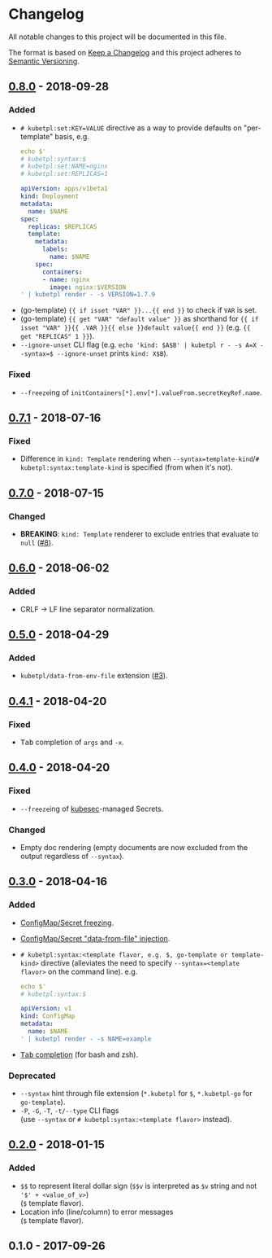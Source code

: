 # Changelog
All notable changes to this project will be documented in this file.

The format is based on [Keep a Changelog](http://keepachangelog.com/en/1.0.0/)
and this project adheres to [Semantic Versioning](http://semver.org/spec/v2.0.0.html).

## [0.8.0](https://github.com/shyiko/kubetpl/compare/0.7.1...0.8.0) - 2018-09-28

### Added
- `# kubetpl:set:KEY=VALUE` directive as a way to provide defaults on "per-template" basis, e.g. 
    ```yaml
    echo $'
    # kubetpl:syntax:$
    # kubetpl:set:NAME=nginx
    # kubetpl:set:REPLICAS=1

    apiVersion: apps/v1beta1
    kind: Deployment
    metadata:
      name: $NAME
    spec:
      replicas: $REPLICAS
      template:
        metadata:
          labels:
            name: $NAME      
        spec:
          containers:
          - name: nginx
            image: nginx:$VERSION
    ' | kubetpl render - -s VERSION=1.7.9
    ```
- (go-template) `{{ if isset "VAR" }}...{{ end }}` to check if `VAR` is set.
- (go-template) `{{ get "VAR" "default value" }}` as shorthand for `{{ if isset "VAR" }}{{ .VAR }}{{ else }}default value{{ end }}` (e.g. `{{ get "REPLICAS" 1 }}`).
- `--ignore-unset` CLI flag (e.g. `echo 'kind: $A$B' | kubetpl r - -s A=X --syntax=$ --ignore-unset` prints `kind: X$B`).

### Fixed
- `--freeze`ing of `initContainers[*].env[*].valueFrom.secretKeyRef.name`.

## [0.7.1](https://github.com/shyiko/kubetpl/compare/0.7.0...0.7.1) - 2018-07-16

### Fixed
- Difference in `kind: Template` rendering when `--syntax=template-kind`/`# kubetpl:syntax:template-kind` is specified (from when it's not).  

## [0.7.0](https://github.com/shyiko/kubetpl/compare/0.6.0...0.7.0) - 2018-07-15

### Changed
- **BREAKING**: `kind: Template` renderer to exclude entries that evaluate to `null` ([#8](https://github.com/shyiko/kubetpl/issues/8)).  

## [0.6.0](https://github.com/shyiko/kubetpl/compare/0.5.0...0.6.0) - 2018-06-02

### Added
- CRLF -> LF line separator normalization.

## [0.5.0](https://github.com/shyiko/kubetpl/compare/0.4.1...0.5.0) - 2018-04-29

### Added
- `kubetpl/data-from-env-file` extension ([#3](https://github.com/shyiko/kubetpl/issues/3)).

## [0.4.1](https://github.com/shyiko/kubetpl/compare/0.4.0...0.4.1) - 2018-04-20

### Fixed
- <kbd>Tab</kbd> completion of `args` and `-x`.

## [0.4.0](https://github.com/shyiko/kubetpl/compare/0.3.0...0.4.0) - 2018-04-20

### Fixed
- `--freeze`ing of [kubesec](https://github.com/shyiko/kubesec)-managed Secrets.

### Changed
- Empty doc rendering (empty documents are now excluded from the output regardless of `--syntax`). 

## [0.3.0](https://github.com/shyiko/kubetpl/compare/0.2.0...0.3.0) - 2018-04-16

### Added
- [ConfigMap/Secret freezing](https://github.com/shyiko/kubetpl#configmapsecret-freezing).
- [ConfigMap/Secret "data-from-file" injection](https://github.com/shyiko/kubetpl#configmapsecret-data-from-file-injection).
- `# kubetpl:syntax:<template flavor, e.g. $, go-template or template-kind>` directive (alleviates the need to specify `--syntax=<template flavor>` on the command line). e.g.

    ```yaml
    echo $'
    # kubetpl:syntax:$
    
    apiVersion: v1
    kind: ConfigMap
    metadata:
      name: $NAME
    ' | kubetpl render - -s NAME=example  
    ```
- [<kbd>Tab</kbd> completion](https://github.com/shyiko/kubetpl#tab-completion) (for bash and zsh).

### Deprecated
- `--syntax` hint through file extension (`*.kubetpl` for `$`, `*.kubetpl-go` for `go-template`). 
- `-P`, `-G`, `-T`, `-t/--type` CLI flags  
(use `--syntax` or `# kubetpl:syntax:<template flavor>` instead).

## [0.2.0](https://github.com/shyiko/kubetpl/compare/0.1.0...0.2.0) - 2018-01-15

### Added
- `$$` to represent literal dollar sign (`$$v` is interpreted as `$v` string and not `'$' + <value_of_v>`)  
(`$` template flavor).
- Location info (line/column) to error messages    
(`$` template flavor).

## 0.1.0 - 2017-09-26
